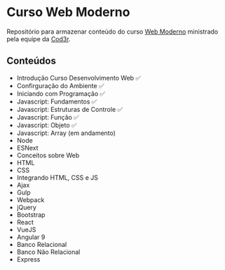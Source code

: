 # Curso Web Moderno

Repositório para armazenar conteúdo do curso [Web Moderno](https://www.udemy.com/course/curso-web/) ministrado pela equipe da [Cod3r](https://www.cod3r.com.br/).

## Conteúdos

-   Introdução Curso Desenvolvimento Web ✅
-   Confirguração do Ambiente ✅
-   Iniciando com Programação ✅
-   Javascript: Fundamentos ✅
-   Javascript: Estruturas de Controle ✅
-   Javascript: Função ✅
-   Javascript: Objeto ✅
-   Javascript: Array (em andamento)
-   Node
-   ESNext
-   Conceitos sobre Web
-   HTML
-   CSS
-   Integrando HTML, CSS e JS
-   Ajax
-   Gulp
-   Webpack
-   jQuery
-   Bootstrap
-   React
-   VueJS
-   Angular 9
-   Banco Relacional
-   Banco Não Relacional
-   Express
